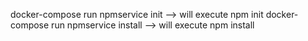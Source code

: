 docker-compose run npmservice init --> will execute npm init 
docker-compose run npmservice install --> will execute npm install